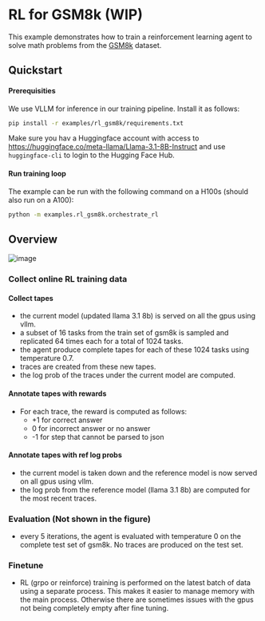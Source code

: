 # RL for GSM8k (WIP)

This example demonstrates how to train a reinforcement learning agent to solve math problems from the [GSM8k](https://huggingface.co/datasets/openai/gsm8k) dataset.

## Quickstart

#### Prerequisities

We use VLLM for inference in our training pipeline. Install it as follows:

```bash
pip install -r examples/rl_gsm8k/requirements.txt
```

Make sure you hav a Huggingface account with access to https://huggingface.co/meta-llama/Llama-3.1-8B-Instruct and use `huggingface-cli` to login to the Hugging Face Hub.

#### Run training loop

The example can be run with the following command on a H100s (should also run on a A100):

```bash
python -m examples.rl_gsm8k.orchestrate_rl
```

## Overview

![image](https://github.com/user-attachments/assets/c715de7a-8d15-4504-9c7c-d8ad28726941)

### Collect online RL training data

#### Collect tapes
* the current model (updated llama 3.1 8b) is served on all the gpus using vllm. 
* a subset of 16 tasks from the train set of gsm8k is sampled and replicated 64 times each for a total of 1024 tasks. 
* the agent produce complete tapes for each of these 1024 tasks using temperature 0.7. 
* traces are created from these new tapes. 
* the log prob of the traces under the current model are computed.

#### Annotate tapes with rewards
* For each trace, the reward is computed as follows:
    * +1 for correct answer
    * 0 for incorrect answer or no answer
    * -1 for step that cannot be parsed to json


#### Annotate tapes with ref log probs
* the current model is taken down and the reference model is now served on all gpus using vllm. 
* the log prob from the reference model (llama 3.1 8b) are computed for the most recent traces. 

### Evaluation (Not shown in the figure)
* every 5 iterations, the agent is evaluated with temperature 0 on the complete test set of gsm8k. No traces are produced on the test set. 

### Finetune
* RL (grpo or reinforce) training is performed on the latest batch of data using a separate process. This makes it easier to manage memory with the main process. Otherwise there are sometimes issues with the gpus not being completely empty after fine tuning. 